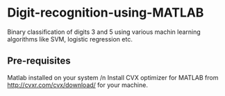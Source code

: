 # Digit-recognition-using-MATLAB
Binary classification of digits 3 and 5 using various machin learning algorithms like SVM, logistic regression etc.

## Pre-requisites
Matlab installed on your system /n
Install CVX optimizer for MATLAB from http://cvxr.com/cvx/download/ for your machine.
